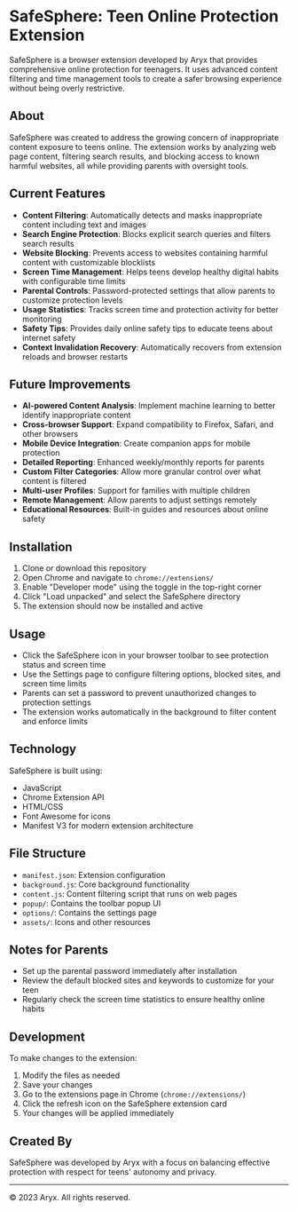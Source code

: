 # SafeSphere: Teen Online Protection Extension

SafeSphere is a browser extension developed by Aryx that provides comprehensive online protection for teenagers. It uses advanced content filtering and time management tools to create a safer browsing experience without being overly restrictive.

## About

SafeSphere was created to address the growing concern of inappropriate content exposure to teens online. The extension works by analyzing web page content, filtering search results, and blocking access to known harmful websites, all while providing parents with oversight tools.

## Current Features

- **Content Filtering**: Automatically detects and masks inappropriate content including text and images
- **Search Engine Protection**: Blocks explicit search queries and filters search results
- **Website Blocking**: Prevents access to websites containing harmful content with customizable blocklists
- **Screen Time Management**: Helps teens develop healthy digital habits with configurable time limits
- **Parental Controls**: Password-protected settings that allow parents to customize protection levels
- **Usage Statistics**: Tracks screen time and protection activity for better monitoring
- **Safety Tips**: Provides daily online safety tips to educate teens about internet safety
- **Context Invalidation Recovery**: Automatically recovers from extension reloads and browser restarts

## Future Improvements

- **AI-powered Content Analysis**: Implement machine learning to better identify inappropriate content
- **Cross-browser Support**: Expand compatibility to Firefox, Safari, and other browsers
- **Mobile Device Integration**: Create companion apps for mobile protection
- **Detailed Reporting**: Enhanced weekly/monthly reports for parents
- **Custom Filter Categories**: Allow more granular control over what content is filtered
- **Multi-user Profiles**: Support for families with multiple children
- **Remote Management**: Allow parents to adjust settings remotely
- **Educational Resources**: Built-in guides and resources about online safety

## Installation

1. Clone or download this repository
2. Open Chrome and navigate to `chrome://extensions/`
3. Enable "Developer mode" using the toggle in the top-right corner
4. Click "Load unpacked" and select the SafeSphere directory
5. The extension should now be installed and active

## Usage

- Click the SafeSphere icon in your browser toolbar to see protection status and screen time
- Use the Settings page to configure filtering options, blocked sites, and screen time limits
- Parents can set a password to prevent unauthorized changes to protection settings
- The extension works automatically in the background to filter content and enforce limits

## Technology

SafeSphere is built using:
- JavaScript
- Chrome Extension API
- HTML/CSS
- Font Awesome for icons
- Manifest V3 for modern extension architecture

## File Structure

- `manifest.json`: Extension configuration
- `background.js`: Core background functionality
- `content.js`: Content filtering script that runs on web pages
- `popup/`: Contains the toolbar popup UI
- `options/`: Contains the settings page
- `assets/`: Icons and other resources

## Notes for Parents

- Set up the parental password immediately after installation
- Review the default blocked sites and keywords to customize for your teen
- Regularly check the screen time statistics to ensure healthy online habits

## Development

To make changes to the extension:

1. Modify the files as needed
2. Save your changes
3. Go to the extensions page in Chrome (`chrome://extensions/`)
4. Click the refresh icon on the SafeSphere extension card
5. Your changes will be applied immediately

## Created By

SafeSphere was developed by Aryx with a focus on balancing effective protection with respect for teens' autonomy and privacy.

---

© 2023 Aryx. All rights reserved.
